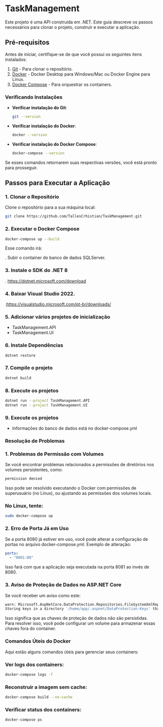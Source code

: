 # TaskManagement

Este projeto é uma API construída em .NET. Este guia descreve os passos necessários para clonar o projeto, construir e executar a aplicação.
## Pré-requisitos

Antes de iniciar, certifique-se de que você possui os seguintes itens instalados:

1. [Git](https://git-scm.com/) - Para clonar o repositório.
2. [Docker](https://docs.docker.com/get-docker/) - Docker Desktop para Windows/Mac ou Docker Engine para Linux.
3. [Docker Compose](https://docs.docker.com/compose/install/) - Para orquestrar os containers.

### Verificando Instalações

- **Verificar instalação do Git**:
    ```bash
    git --version
    ```

- **Verificar instalação do Docker**:
    ```bash
    docker --version
    ```

- **Verificar instalação do Docker Compose**:
    ```bash
    docker-compose --version
    ```

Se esses comandos retornarem suas respectivas versões, você está pronto para prosseguir.

## Passos para Executar a Aplicação

### 1. Clonar o Repositório

Clone o repositório para a sua máquina local:

```bash
git clone https://github.com/TallesCrhistian/TaskManagement.git
````

### 2. Executar o Docker Compose

```bash
docker-compose up --build
````
Esse comando irá:

. Subir o container do banco de dados SQLServer.

### 3. Instale o SDK do .NET 8 

. https://dotnet.microsoft.com/download

### 4. Baixar Visual Studio 2022.

.https://visualstudio.microsoft.com/pt-br/downloads/

### 5. Adicionar vários projetos de inicialização

- TaskManagement.API
- TaskManagement.UI

### 6. Instale Dependências

```bash
dotnet restore
```

### 7. Compile o projeto

```bash
dotnet build
```
### 8. Execute os projetos

```bash
dotnet run --project TaskManagement.API
dotnet run --project TaskManagement.UI
```

### 9. Execute os projetos

- Informações do banco de dados está no docker-compose.yml


### Resolução de Problemas

### 1. Problemas de Permissão com Volumes
Se você encontrar problemas relacionados a permissões de diretórios nos volumes persistentes, como:

```bash
permission denied
```

Isso pode ser resolvido executando o Docker com permissões de superusuário (no Linux), ou ajustando as permissões dos volumes locais.

### No Linux, tente:

```bash
sudo docker-compose up
```

### 2. Erro de Porta Já em Uso
Se a porta 8080 já estiver em uso, você pode alterar a configuração de portas no arquivo docker-compose.yml. Exemplo de alteração:

```yaml
ports:
  - "8081:80"
```

Isso fará com que a aplicação seja executada na porta 8081 ao invés de 8080.

### 3. Aviso de Proteção de Dados no ASP.NET Core
Se você receber um aviso como este:

```bash
warn: Microsoft.AspNetCore.DataProtection.Repositories.FileSystemXmlRepository[60]
Storing keys in a directory '/home/app/.aspnet/DataProtection-Keys' that may not be persisted outside of the container.
``` 
Isso significa que as chaves de proteção de dados não são persistidas. Para resolver isso, você pode configurar um volume para armazenar essas chaves fora do container.

### Comandos Úteis do Docker
Aqui estão alguns comandos úteis para gerenciar seus containers:

### Ver logs dos containers:

```bash
docker-compose logs -f
```
### Reconstruir a imagem sem cache:

```bash
docker-compose build --no-cache
```

### Verificar status dos containers:

```bash
docker-compose ps
```
